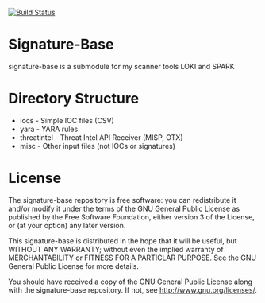 [![Build Status](https://travis-ci.org/Neo23x0/signature-base.svg?branch=master)](https://travis-ci.org/Neo23x0/signature-base)

# Signature-Base
signature-base is a submodule for my scanner tools LOKI and SPARK

# Directory Structure

- iocs - Simple IOC files (CSV)
- yara - YARA rules
- threatintel - Threat Intel API Receiver (MISP, OTX)
- misc - Other input files (not IOCs or signatures)

# License
The signature-base repository is free software: you can redistribute it and/or modify it under the terms of the GNU General Public License as published by the Free Software Foundation, either version 3 of the License, or (at your option) any later version.

This signature-base is distributed in the hope that it will be useful, but WITHOUT ANY WARRANTY; without even the implied warranty of MERCHANTABILITY or FITNESS FOR A PARTICLAR PURPOSE. See the GNU General Public License for more details.

You should have received a copy of the GNU General Public License along with the signature-base repository.  If not, see <http://www.gnu.org/licenses/>.
